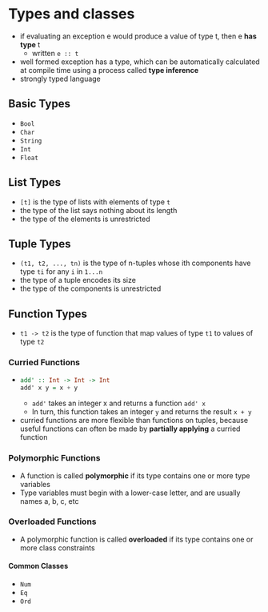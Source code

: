 # Types and classes

- if evaluating an exception e would produce a value of type t, then e **has type** t
  - written `e :: t`
- well formed exception has a type, which can be automatically calculated at compile time using a process called **type inference**
- strongly typed language

## Basic Types

- `Bool`
- `Char`
- `String`
- `Int`
- `Float`

## List Types

- `[t]` is the type of lists with elements of type `t`
- the type of the list says nothing about its length
- the type of the elements is unrestricted

## Tuple Types

- `(t1, t2, ..., tn)` is the type of n-tuples whose ith components have type `ti` for any `i` in `1...n`
- the type of a tuple encodes its size
- the type of the components is unrestricted

## Function Types

- `t1 -> t2` is the type of function that map values of type `t1` to values of type `t2`

### Curried Functions

- ```hs
  add' :: Int -> Int -> Int
  add' x y = x + y
  ```
  - `add'` takes an integer x and returns a function `add' x`
  - In turn, this function takes an integer `y` and returns the result `x + y`
- curried functions are more flexible than functions on tuples, because useful functions can often be made by **partially applying** a curried function

### Polymorphic Functions

- A function is called **polymorphic** if its type contains one or more type variables
- Type variables must begin with a lower-case letter, and are usually names a, b, c, etc

### Overloaded Functions

- A polymorphic function is called **overloaded** if its type contains one or more class constraints

#### Common Classes

- `Num`
- `Eq`
- `Ord`
